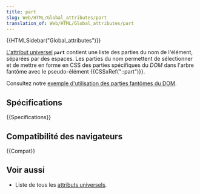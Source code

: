 ```yaml
---
title: part
slug: Web/HTML/Global_attributes/part
translation_of: Web/HTML/Global_attributes/part
---
```


{{HTMLSidebar("Global_attributes")}}

[L'attribut universel](/fr/docs/Web/HTML/Global_attributes) **`part`** contient une liste des parties du nom de l'élément, séparées par des espaces. Les parties du nom permettent de sélectionner et de mettre en forme en CSS des parties spécifiques du <i lang="en">DOM</i> dans l'arbre fantôme avec le pseudo-élément {{CSSxRef("::part")}}.

Consultez notre [exemple d'utilisation des parties fantômes du DOM](https://mdn.github.io/web-components-examples/shadow-part/).

## Spécifications

{{Specifications}}

## Compatibilité des navigateurs

{{Compat}}

## Voir aussi

- Liste de tous les [attributs universels](/fr/docs/Web/HTML/Global_attributes).
